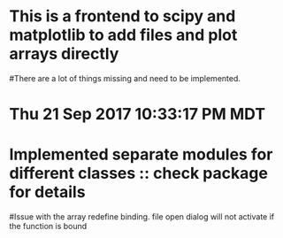 # This is a frontend to scipy and matplotlib to add files and plot arrays directly

#There are a lot of things missing and need to be implemented. 

# Thu 21 Sep 2017 10:33:17 PM MDT
# Implemented separate modules for different classes :: check package for details

#Issue with the array redefine binding. file open dialog will not activate if the function is bound
